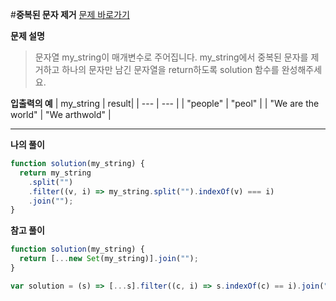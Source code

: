 #**중복된 문자 제거**
[문제 바로가기](https://school.programmers.co.kr/learn/courses/30/lessons/120888)

**문제 설명**

> 문자열 my_string이 매개변수로 주어집니다. my_string에서 중복된 문자를 제거하고 하나의 문자만 남긴 문자열을 return하도록 solution 함수를 완성해주세요.

**입출력의 예**
| my_string | result|
| --- | --- |
| "people" | "peol" |
| "We are the world" | "We arthwold" |

---

**나의 풀이**

```javascript
function solution(my_string) {
  return my_string
    .split("")
    .filter((v, i) => my_string.split("").indexOf(v) === i)
    .join("");
}
```

**참고 풀이**

```javascript
function solution(my_string) {
  return [...new Set(my_string)].join("");
}
```

```javascript
var solution = (s) => [...s].filter((c, i) => s.indexOf(c) == i).join("");
```
